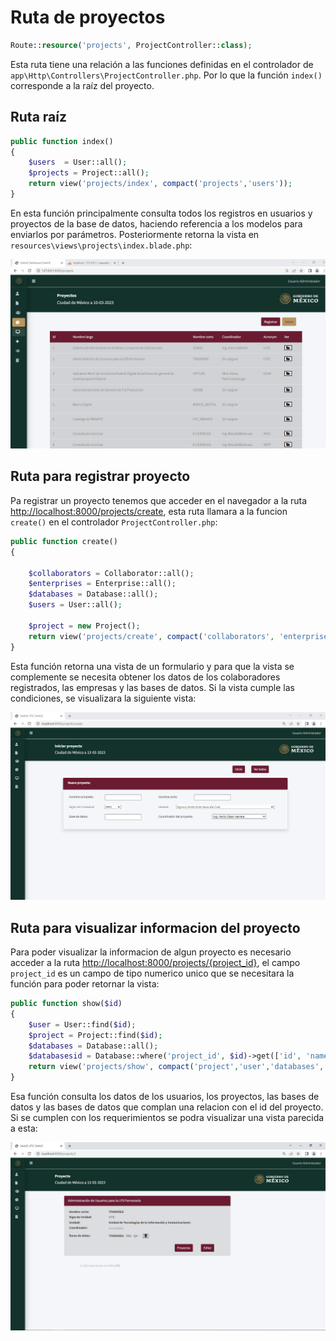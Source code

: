 # Ruta de proyectos 
```php 
Route::resource('projects', ProjectController::class); 
``` 
Esta ruta tiene una relación a las funciones definidas en el controlador de `app\Http\Controllers\ProjectController.php`. Por lo que la función `index()` corresponde a la raíz del proyecto. 
  
## Ruta raíz 
```php 
public function index() 
{ 
	$users	= User::all(); 
	$projects = Project::all(); 
	return view('projects/index', compact('projects','users')); 
} 
``` 
En esta función principalmente consulta todos los registros en usuarios y proyectos de la base de datos, haciendo referencia a los modelos para enviarlos por parámetros. Posteriormente retorna la vista en `resources\views\projects\index.blade.php`:

![Vista de proyectos](./02_08_projects_01.png) 


## Ruta para registrar proyecto
Pa registrar un proyecto tenemos que acceder en el navegador a la ruta [http://localhost:8000/projects/create](http://localhost:8000/projects/create), esta ruta llamara a la funcion `create()` en el controlador `ProjectController.php`:

```php
public function create()
{

    $collaborators = Collaborator::all();
    $enterprises = Enterprise::all();
    $databases = Database::all();
    $users = User::all();

    $project = new Project();
    return view('projects/create', compact('collaborators', 'enterprises', 'users', 'databases' ));
}
```
Esta función retorna una vista de un formulario y para que la vista se complemente se necesita obtener los datos de los colaboradores registrados, las empresas y las bases de datos. Si la vista cumple las condiciones, se visualizara la siguiente vista:

![Vista de registro de proyecto](./02_08_projects_02.png)

## Ruta para visualizar informacion del proyecto
Para poder visualizar la informacion de algun proyecto es necesario acceder a la ruta [http://localhost:8000/projects/{project_id}](http://localhost:8000/projects/{project_id}/), el campo `project_id` es un campo de tipo numerico unico que se necesitara la función para poder retornar la vista:

```php
public function show($id)
{
    $user = User::find($id);
    $project = Project::find($id);
    $databases = Database::all();
    $databasesid = Database::where('project_id', $id)->get(['id', 'name', 'dbms', 'so','criticality', 'enviroment','ip','port','project_id']);
    return view('projects/show', compact('project','user','databases','databasesid'));
}
```
Esa función consulta los datos de los usuarios, los proyectos, las bases de datos y las bases de datos que complan una relacion con el id del proyecto. Si se cumplen con los requerimientos se podra visualizar una vista parecida a esta:

![Vista de información del proyecto](./02_08_projects_03.png)










